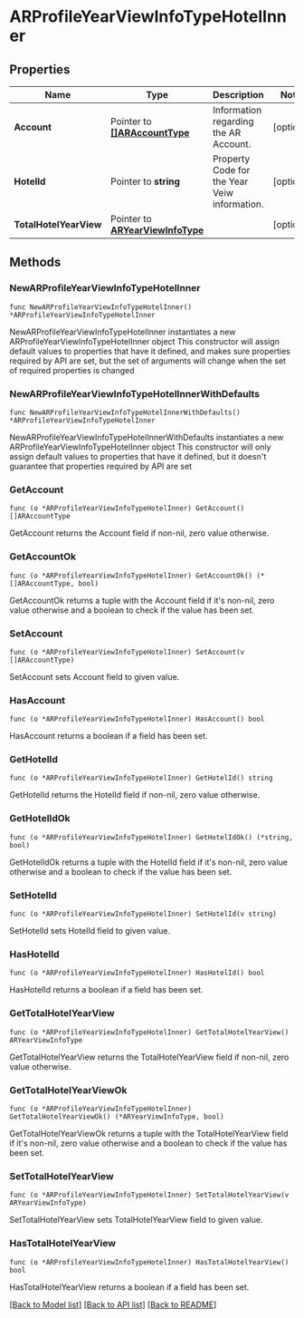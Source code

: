 # ARProfileYearViewInfoTypeHotelInner

## Properties

Name | Type | Description | Notes
------------ | ------------- | ------------- | -------------
**Account** | Pointer to [**[]ARAccountType**](ARAccountType.md) | Information regarding the AR Account. | [optional] 
**HotelId** | Pointer to **string** | Property Code for the Year Veiw information. | [optional] 
**TotalHotelYearView** | Pointer to [**ARYearViewInfoType**](ARYearViewInfoType.md) |  | [optional] 

## Methods

### NewARProfileYearViewInfoTypeHotelInner

`func NewARProfileYearViewInfoTypeHotelInner() *ARProfileYearViewInfoTypeHotelInner`

NewARProfileYearViewInfoTypeHotelInner instantiates a new ARProfileYearViewInfoTypeHotelInner object
This constructor will assign default values to properties that have it defined,
and makes sure properties required by API are set, but the set of arguments
will change when the set of required properties is changed

### NewARProfileYearViewInfoTypeHotelInnerWithDefaults

`func NewARProfileYearViewInfoTypeHotelInnerWithDefaults() *ARProfileYearViewInfoTypeHotelInner`

NewARProfileYearViewInfoTypeHotelInnerWithDefaults instantiates a new ARProfileYearViewInfoTypeHotelInner object
This constructor will only assign default values to properties that have it defined,
but it doesn't guarantee that properties required by API are set

### GetAccount

`func (o *ARProfileYearViewInfoTypeHotelInner) GetAccount() []ARAccountType`

GetAccount returns the Account field if non-nil, zero value otherwise.

### GetAccountOk

`func (o *ARProfileYearViewInfoTypeHotelInner) GetAccountOk() (*[]ARAccountType, bool)`

GetAccountOk returns a tuple with the Account field if it's non-nil, zero value otherwise
and a boolean to check if the value has been set.

### SetAccount

`func (o *ARProfileYearViewInfoTypeHotelInner) SetAccount(v []ARAccountType)`

SetAccount sets Account field to given value.

### HasAccount

`func (o *ARProfileYearViewInfoTypeHotelInner) HasAccount() bool`

HasAccount returns a boolean if a field has been set.

### GetHotelId

`func (o *ARProfileYearViewInfoTypeHotelInner) GetHotelId() string`

GetHotelId returns the HotelId field if non-nil, zero value otherwise.

### GetHotelIdOk

`func (o *ARProfileYearViewInfoTypeHotelInner) GetHotelIdOk() (*string, bool)`

GetHotelIdOk returns a tuple with the HotelId field if it's non-nil, zero value otherwise
and a boolean to check if the value has been set.

### SetHotelId

`func (o *ARProfileYearViewInfoTypeHotelInner) SetHotelId(v string)`

SetHotelId sets HotelId field to given value.

### HasHotelId

`func (o *ARProfileYearViewInfoTypeHotelInner) HasHotelId() bool`

HasHotelId returns a boolean if a field has been set.

### GetTotalHotelYearView

`func (o *ARProfileYearViewInfoTypeHotelInner) GetTotalHotelYearView() ARYearViewInfoType`

GetTotalHotelYearView returns the TotalHotelYearView field if non-nil, zero value otherwise.

### GetTotalHotelYearViewOk

`func (o *ARProfileYearViewInfoTypeHotelInner) GetTotalHotelYearViewOk() (*ARYearViewInfoType, bool)`

GetTotalHotelYearViewOk returns a tuple with the TotalHotelYearView field if it's non-nil, zero value otherwise
and a boolean to check if the value has been set.

### SetTotalHotelYearView

`func (o *ARProfileYearViewInfoTypeHotelInner) SetTotalHotelYearView(v ARYearViewInfoType)`

SetTotalHotelYearView sets TotalHotelYearView field to given value.

### HasTotalHotelYearView

`func (o *ARProfileYearViewInfoTypeHotelInner) HasTotalHotelYearView() bool`

HasTotalHotelYearView returns a boolean if a field has been set.


[[Back to Model list]](../README.md#documentation-for-models) [[Back to API list]](../README.md#documentation-for-api-endpoints) [[Back to README]](../README.md)


